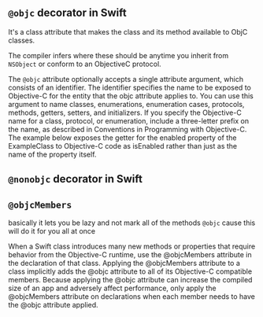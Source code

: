 ## `@objc` decorator in Swift

It's a class attribute that makes the class and its method available to ObjC classes.

The compiler infers where these should be anytime you inherit from `NSObject` or
conform to an ObjectiveC protocol.

The `@objc` attribute optionally accepts a single attribute argument, which
consists of an identifier. The identifier specifies the name to be exposed to
Objective-C for the entity that the objc attribute applies to. You can use this
argument to name classes, enumerations, enumeration cases, protocols, methods,
getters, setters, and initializers. If you specify the Objective-C name for a
class, protocol, or enumeration, include a three-letter prefix on the name, as
described in Conventions in Programming with Objective-C. The example below
exposes the getter for the enabled property of the ExampleClass to Objective-C
code as isEnabled rather than just as the name of the property itself.

## `@nonobjc` decorator in Swift

## `@objcMembers`

basically it lets you be lazy and not mark all of the methods `@objc` cause
this will do it for you all at once

When a Swift class introduces many new methods or properties that require
behavior from the Objective-C runtime, use the @objcMembers attribute in the
declaration of that class. Applying the @objcMembers attribute to a class
implicitly adds the @objc attribute to all of its Objective-C compatible
members. Because applying the @objc attribute can increase the compiled size of
an app and adversely affect performance, only apply the @objcMembers attribute
on declarations when each member needs to have the @objc attribute applied.
